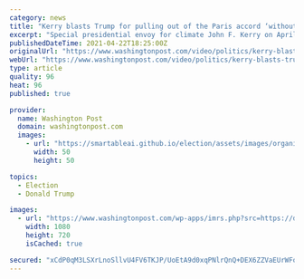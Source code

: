 ```yaml
---
category: news
title: "Kerry blasts Trump for pulling out of the Paris accord ‘without any scientific evidence’"
excerpt: "Special presidential envoy for climate John F. Kerry on April 22 said the Biden administration had to restore credibility on climate after former president Donald Trump pulled out of the Paris climate accord \"without any scientific evidence."
publishedDateTime: 2021-04-22T18:25:00Z
originalUrl: "https://www.washingtonpost.com/video/politics/kerry-blasts-trump-for-pulling-out-of-the-paris-accord-without-any-scientific-evidence/2021/04/22/a8579bcc-bdf9-48f5-a569-039a3ae08043_video.html"
webUrl: "https://www.washingtonpost.com/video/politics/kerry-blasts-trump-for-pulling-out-of-the-paris-accord-without-any-scientific-evidence/2021/04/22/a8579bcc-bdf9-48f5-a569-039a3ae08043_video.html"
type: article
quality: 96
heat: 96
published: true

provider:
  name: Washington Post
  domain: washingtonpost.com
  images:
    - url: "https://smartableai.github.io/election/assets/images/organizations/washingtonpost.com-50x50.jpg"
      width: 50
      height: 50

topics:
  - Election
  - Donald Trump

images:
  - url: "https://www.washingtonpost.com/wp-apps/imrs.php?src=https://d1i4t8bqe7zgj6.cloudfront.net/04-22-2021/t_39115ea24e174c02b8ae6ab961c27f0a_name_e0ed4a54_a375_11eb_b314_2e993bd83e31.jpg&w=1080"
    width: 1080
    height: 720
    isCached: true

secured: "xCdP0qM3LSXrLnoSllvU4FV6TKJP/UoEtA9d0xqPNlrQnQ+DEX6ZZVaEUrWFoehJ2t4WyatByQyUXvqatMJekLJFTc2d0g69XjbRe1NqfFs0DmJ9a29/9BNWsS6FoRj6dWoPuNKsP7B/9SAYWNE3mMef0/Si5mt7XyTZTPVgsN61bggFxo7orkt3ekDBByuAeQP/r4WbtUltRbPRyrMFiY1H23g4Jy7jDxsaBQfLYf29ASiyZiS5LIyhVXXeqfaO6gZp4wpAd0wGxO4fGXtJErgpog1/SYABSNYXfvP1d3kWtXRk8P/CKs4fQ/FrNRLqNb90O4/dP05cGPrdsdpAVzH54RQz6Sc9LA7p0CrkngA=;ztkORmErWOv7LsU7UL+hfg=="
---
```


